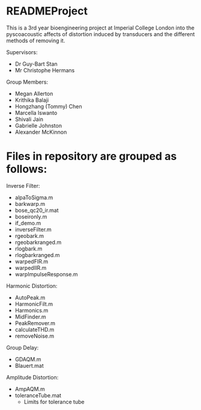 # READMEProject
This is a 3rd year bioengineering project at Imperial College London into the pyscoacoustic affects of distortion induced by transducers and the different methods of removing it. 

Supervisors:
- Dr Guy-Bart Stan
- Mr Christophe Hermans

Group Members:
- Megan Allerton
- Krithika Balaji
- Hongzhang (Tommy) Chen
- Marcella Iswanto
- Shivali Jain
- Gabrielle Johnston
- Alexander McKinnon

# Files in repository are grouped as follows:
Inverse Filter:
- alpaToSigma.m
- barkwarp.m
- bose_qc20_ir.mat
- boseironly.m
- if_demo.m
- inverseFilter.m
- rgeobark.m
- rgeobarkranged.m
- rlogbark.m
- rlogbarkranged.m
- warpedFIR.m
- warpedIIR.m
- warpImpulseResponse.m
  
Harmonic Distortion:
- AutoPeak.m
- HarmonicFilt.m
- Harmonics.m
- MidFinder.m
- PeakRemover.m
- calculateTHD.m
- removeNoise.m

Group Delay:
- GDAQM.m
- Blauert.mat

Amplitude Distortion:
- AmpAQM.m
- toleranceTube.mat
  - Limits for tolerance tube
